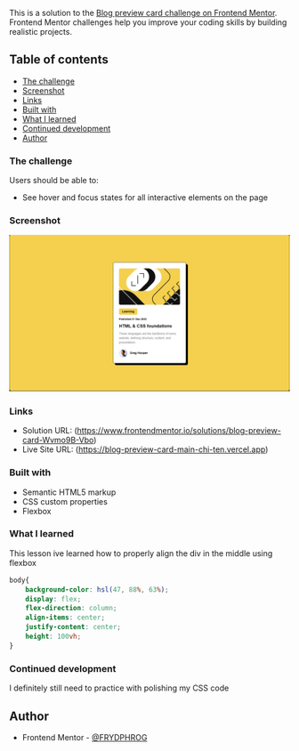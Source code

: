 This is a solution to the [Blog preview card challenge on Frontend Mentor](https://www.frontendmentor.io/challenges/blog-preview-card-ckPaj01IcS). Frontend Mentor challenges help you improve your coding skills by building realistic projects. 

## Table of contents
  - [The challenge](#the-challenge)
  - [Screenshot](#screenshot)
  - [Links](#links)
  - [Built with](#built-with)
  - [What I learned](#what-i-learned)
  - [Continued development](#continued-development)
  - [Author](#author)

### The challenge

Users should be able to:

- See hover and focus states for all interactive elements on the page

### Screenshot

![](./design/Blog%20Preview%20Card.png)

### Links

- Solution URL: (https://www.frontendmentor.io/solutions/blog-preview-card-Wvmo9B-Vbo)
- Live Site URL: (https://blog-preview-card-main-chi-ten.vercel.app)

### Built with

- Semantic HTML5 markup
- CSS custom properties
- Flexbox

### What I learned

This lesson ive learned how to properly align the div in the middle using flexbox

```css
body{
    background-color: hsl(47, 88%, 63%);
    display: flex;
    flex-direction: column;
    align-items: center;
    justify-content: center;
    height: 100vh;
}
```

### Continued development

I definitely still need to practice with polishing my CSS code

## Author

- Frontend Mentor - [@FRYDPHROG](https://www.frontendmentor.io/profile/FROGPHROG)

